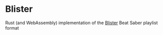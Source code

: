 # Blister

Rust (and WebAssembly) implementation of the [Blister](https://github.com/lolPants/Blister) Beat Saber playlist format
